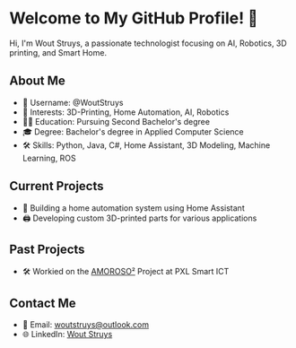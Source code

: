# Welcome to My GitHub Profile! 👋

Hi, I'm Wout Struys, a passionate technologist focusing on AI, Robotics, 3D printing, and Smart Home.

## About Me

- 👋 Username: @WoutStruys
- 👀 Interests: 3D-Printing, Home Automation, AI, Robotics
- 👨‍🎓 Education: Pursuing Second Bachelor's degree
- 🎓 Degree: Bachelor's degree in Applied Computer Science
- 🛠 Skills: Python, Java, C#, Home Assistant, 3D Modeling, Machine Learning, ROS

## Current Projects

- 🤖 Building a home automation system using Home Assistant
- 🖨 Developing custom 3D-printed parts for various applications

## Past Projects

- 🛠 Workied on the [AMOROSO²](https://amoroso.pxl.be/) Project at PXL Smart ICT

## Contact Me

- 📧 Email: [woutstruys@outlook.com](mailto:woutstruys@outlook.com)
- 🌐 LinkedIn: [Wout Struys](https://www.linkedin.com/in/wout-struys/)

<!---
WoutStruys/WoutStruys is a ✨ special ✨ repository because its `README.md` (this file) appears on your GitHub profile.
You can click the Preview link to take a look at your changes.
--->

